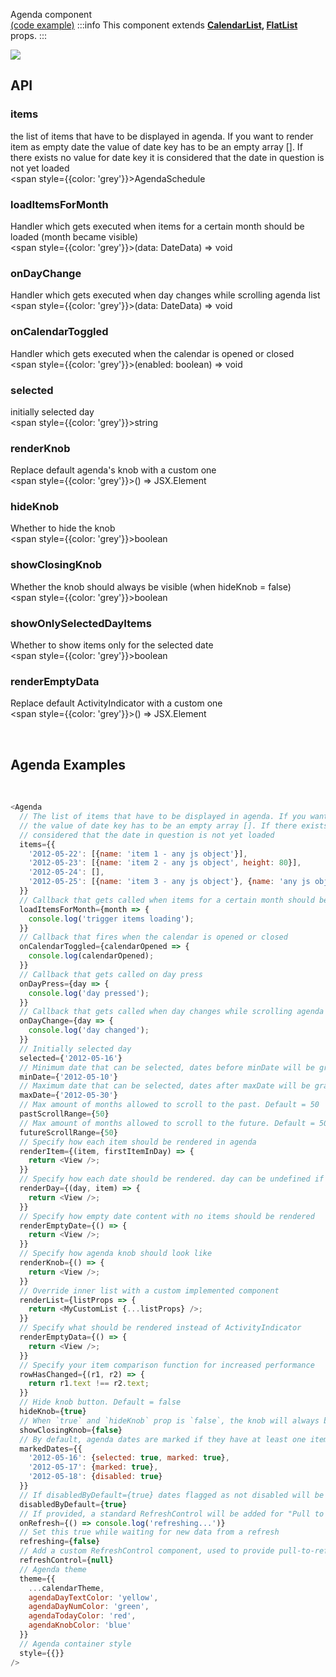 Agenda component  
[(code example)](https://github.com/wix/react-native-calendars/blob/master/example/src/screens/agendaScreen.tsx)
:::info
This component extends **[CalendarList](https://github.com/wix/react-native-calendars/blob/master/src/calendar-list/index.tsx), [FlatList](https://reactnative.dev/docs/flatlist)** props.
:::

<div style={{display: 'flex', flexDirection: 'row', overflowX: 'auto', maxHeight: '500px', alignItems: 'center'}}>
  <img style={{maxHeight: '420px'}} src={'https://github.com/wix/react-native-calendars/blob/master/demo/assets/agenda.gif?raw=true'}/>
</div>

## API

### items

the list of items that have to be displayed in agenda. If you want to render item as empty date the value of date key has to be an empty array []. If there exists no value for date key it is considered that the date in question is not yet loaded  
<span style={{color: 'grey'}}>AgendaSchedule</span>

### loadItemsForMonth

Handler which gets executed when items for a certain month should be loaded (month became visible)  
<span style={{color: 'grey'}}>(data: DateData) => void</span>

### onDayChange

Handler which gets executed when day changes while scrolling agenda list  
<span style={{color: 'grey'}}>(data: DateData) => void</span>

### onCalendarToggled

Handler which gets executed when the calendar is opened or closed  
<span style={{color: 'grey'}}>(enabled: boolean) => void</span>

### selected

initially selected day  
<span style={{color: 'grey'}}>string</span>

### renderKnob

Replace default agenda's knob with a custom one  
<span style={{color: 'grey'}}>() => JSX.Element</span>

### hideKnob

Whether to hide the knob  
<span style={{color: 'grey'}}>boolean</span>

### showClosingKnob

Whether the knob should always be visible (when hideKnob = false)  
<span style={{color: 'grey'}}>boolean</span>

### showOnlySelectedDayItems

Whether to show items only for the selected date  
<span style={{color: 'grey'}}>boolean</span>

### renderEmptyData

Replace default ActivityIndicator with a custom one  
<span style={{color: 'grey'}}>() => JSX.Element</span>

<br/>

## Agenda Examples

<br/>

```javascript
<Agenda
  // The list of items that have to be displayed in agenda. If you want to render item as empty date
  // the value of date key has to be an empty array []. If there exists no value for date key it is
  // considered that the date in question is not yet loaded
  items={{
    '2012-05-22': [{name: 'item 1 - any js object'}],
    '2012-05-23': [{name: 'item 2 - any js object', height: 80}],
    '2012-05-24': [],
    '2012-05-25': [{name: 'item 3 - any js object'}, {name: 'any js object'}]
  }}
  // Callback that gets called when items for a certain month should be loaded (month became visible)
  loadItemsForMonth={month => {
    console.log('trigger items loading');
  }}
  // Callback that fires when the calendar is opened or closed
  onCalendarToggled={calendarOpened => {
    console.log(calendarOpened);
  }}
  // Callback that gets called on day press
  onDayPress={day => {
    console.log('day pressed');
  }}
  // Callback that gets called when day changes while scrolling agenda list
  onDayChange={day => {
    console.log('day changed');
  }}
  // Initially selected day
  selected={'2012-05-16'}
  // Minimum date that can be selected, dates before minDate will be grayed out. Default = undefined
  minDate={'2012-05-10'}
  // Maximum date that can be selected, dates after maxDate will be grayed out. Default = undefined
  maxDate={'2012-05-30'}
  // Max amount of months allowed to scroll to the past. Default = 50
  pastScrollRange={50}
  // Max amount of months allowed to scroll to the future. Default = 50
  futureScrollRange={50}
  // Specify how each item should be rendered in agenda
  renderItem={(item, firstItemInDay) => {
    return <View />;
  }}
  // Specify how each date should be rendered. day can be undefined if the item is not first in that day
  renderDay={(day, item) => {
    return <View />;
  }}
  // Specify how empty date content with no items should be rendered
  renderEmptyDate={() => {
    return <View />;
  }}
  // Specify how agenda knob should look like
  renderKnob={() => {
    return <View />;
  }}
  // Override inner list with a custom implemented component
  renderList={listProps => {
    return <MyCustomList {...listProps} />;
  }}
  // Specify what should be rendered instead of ActivityIndicator
  renderEmptyData={() => {
    return <View />;
  }}
  // Specify your item comparison function for increased performance
  rowHasChanged={(r1, r2) => {
    return r1.text !== r2.text;
  }}
  // Hide knob button. Default = false
  hideKnob={true}
  // When `true` and `hideKnob` prop is `false`, the knob will always be visible and the user will be able to drag the knob up and close the calendar. Default = false
  showClosingKnob={false}
  // By default, agenda dates are marked if they have at least one item, but you can override this if needed
  markedDates={{
    '2012-05-16': {selected: true, marked: true},
    '2012-05-17': {marked: true},
    '2012-05-18': {disabled: true}
  }}
  // If disabledByDefault={true} dates flagged as not disabled will be enabled. Default = false
  disabledByDefault={true}
  // If provided, a standard RefreshControl will be added for "Pull to Refresh" functionality. Make sure to also set the refreshing prop correctly
  onRefresh={() => console.log('refreshing...')}
  // Set this true while waiting for new data from a refresh
  refreshing={false}
  // Add a custom RefreshControl component, used to provide pull-to-refresh functionality for the ScrollView
  refreshControl={null}
  // Agenda theme
  theme={{
    ...calendarTheme,
    agendaDayTextColor: 'yellow',
    agendaDayNumColor: 'green',
    agendaTodayColor: 'red',
    agendaKnobColor: 'blue'
  }}
  // Agenda container style
  style={{}}
/>
```
